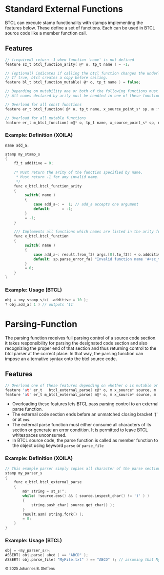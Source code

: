 # Standard External Functions

BTCL can execute stamp functionality with stamps implementing the features below. These define a set of functions. Each can be used in BTCL source code like a member function call.

## Features

``` C
// (required) return -1 when function 'name' is not defined
feature sz_t btcl_function_arity( @* o, tp_t name ) = -1;

// (optional) indicates if calling the btcl function changes the underlying instance; 
// If true, btcl creates a copy before calling.
feature bl_t btcl_function_mutable( @* o, tp_t name ) = false;

// Depending on mutability one or both of the following functions must be implemented.
// All names declared by arity must be handled in one of these functions.

// Overload for all const functions
feature er_t btcl_function( @* o, tp_t name, x_source_point_s* sp, m :frame_s* lexical_frame, bcore_arr_sr_s* args, m sr_s* result );

// Overload for all mutable functions
feature er_t m_btcl_function( m@* o, tp_t name, x_source_point_s* sp, m :frame_s* lexical_frame, bcore_arr_sr_s* args, m sr_s* result );
```


### Example: Definition (XOILA)

``` C
name add_a;

stamp my_stamp_s
{
    f3_t additive = 0;
    
    /* Must return the arity of the function specified by name.
     * Must return -1 for any invalid name.
     */
    func x_btcl.btcl_function_arity
    {
         switch( name )
         {
             case add_a~: =  1; // add_a accepts one argument
             default:     = -1;
         }
         = -1;
    }
    
    /// Implements all functions which names are listed in the arity function above.
    func x_btcl.btcl_function
    {
         switch( name )
         {
             case add_a~: result.from_f3( args.[0].to_f3() + o.addditive ); break;
             default: sp.parse_error_fa( "Invalid function name '#<sc_t>'.", bnameof( name ) );
         }
         = 0;
    }
}
```

### Example: Usage (BTCL)

``` C
obj = <my_stamp_s/>( .additive = 10 );
? obj.add_a( 1 ) // outputs '11'
```


# Parsing-Function 

The parsing function receives full parsing control of a source code section. it takes responsibility for parsing the designated code section and also recognizing the proper end of that section and thus returning control to the btcl parser at the correct place. In that way, the parsing function can impose an alternative syntax onto the btcl source code.

## Features

``` C
// Overload one of these features depending on whether o is mutable or not.
feature 'at' er_t   btcl_external_parse( c@* o, m x_source* source, m :frame_s* lexical_frame, m sr_s* result );
feature 'at' er_t m_btcl_external_parse( m@* o, m x_source* source, m :frame_s* lexical_frame, m sr_s* result );
```

 *  Overloading these features lets BTCL pass parsing control to an external parse function.
 *  The external code section ends before an unmatched closing bracket ')' or at ```eos```.
 *  The external parse function must either consume all characters of its section or generate an error condition. It is permitted to leave BTCL whitespaces unconsumed.
 *  In BTCL source code, the parse function is called as member function to the object using keyword `parse` or `parse_file`

### Example: Definition (XOILA)

``` C
// This example parser simply copies all character of the parse section into a string
stamp my_parser_s
{
    func x_btcl.btcl_external_parse
    {
        m$* string = st_s!^;
        while( !source.eos() && ( source.inspect_char() != ')' ) )
        {
            string.push_char( source.get_char() );
        }
        result.asm( string.fork() );
        = 0;
    }
}
```

### Example: Usage (BTCL)

``` C
obj = <my_parser_s/>;
ASSERT( obj.parse( abcd ) == "ABCD" );
ASSERT( obj.parse_file( "MyFile.txt" ) == "ABCD" ); // assuming that MyFile.txt contains the text 'ABCD'

```



<sub>&copy; 2025 Johannes B. Steffens</sub>